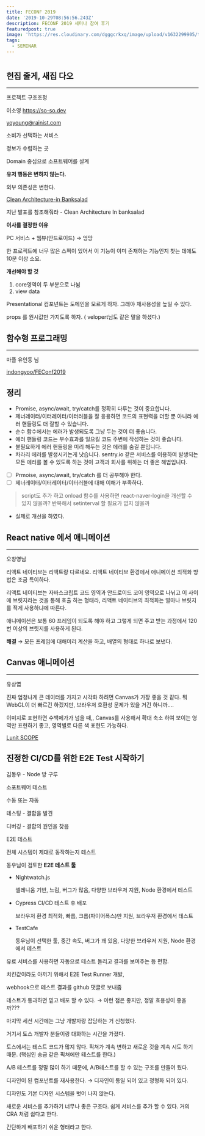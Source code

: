 ```yaml
---
title: FECONF 2019
date: '2019-10-29T08:56:56.243Z'
description: FECONF 2019 세미나 참여 후기
featuredpost: true
image: 'https://res.cloudinary.com/dgggcrkxq/image/upload/v1632299905/tlog/cover/feconf_ih9gjf.png'
tags:
  - SEMINAR
---
```

# 

## 헌집 줄게, 새집 다오

---

프로젝트 구조조정

이소영 https://so-so.dev

yoyoung@rainist.com

소비가 선택하는 서비스 

정보가 수렴하는 곳

Domain 중심으로 소프트웨어를 설계

**유저 행동은 변하지 않는다.**

외부 의존성은 변한다.

[Clean Architecture-in Banksalad](https://speakerdeck.com/soyoung210/clean-architecture-in-banksalad)

지난 발표를 참조해줘라 - Clean Architecture In banksalad

**이사를 결정한 이유**

PC 서비스 + 웹뷰(안드로이드) → 엉망

한 프로젝트에 너무 많은 스펙이 있어서 이 기능이 이미 존재하는 기능인지 찾는 데에도 10분 이상 소요.

**개선해야 할 것**

1. core영역이 두 부분으로 나뉨
2. view data

Presentational 컴포넌트는 도메인을 모르게 하자. 그래야 재사용성을 높일 수 있다.

props 를 원시값만 가지도록 하자. ( velopert님도 같은 말을 하셨다.)

## 함수형 프로그래밍

---

마플 유인동 님

[indongyoo/FEConf2019](https://github.com/indongyoo/FEConf2019)

## **정리**

- Promise, async/await, try/catch를 정확히 다루는 것이 중요합니다.
- 제너레이터/이터레이터/이터러블을 잘 응용하면 코드의 표현력을 더할 뿐 아니라 에러 핸들링도 더 잘할 수 있습니다.
- 순수 함수에서는 에러가 발생되도록 그냥 두는 것이 더 좋습니다.
- 에러 핸들링 코드는 부수효과를 일으킬 코드 주변에 작성하는 것이 좋습니다.
- 불필요하게 에러 핸들링을 미리 해두는 것은 에러를 숨길 뿐입니다.
- 차라리 에러를 발생시키는게 낫습니다. sentry.io 같은 서비스를 이용하여 발생되는 모든 에러를 볼 수 있도록 하는 것이 고객과 회사를 위하는 더 좋은 해법입니다.

- [ ]  Prmoise, async/await, try/catch 를 더 공부해야 한다.
- [ ]  제너레이터/이터레이터/이터러블에 대해 이해가 부족하다.

> script도 추가 하고 onload 함수를 사용하면 react-naver-login을 개선할 수 있지 않을까? 반복해서 setinterval 할 필요가 없지 않을까
- 실제로 개선을 하였다.

## React native 에서 애니메이션

---

오창영님

리액트 네이티브는 리액트랑 다르네요. 리액트 네이티브 환경에서 애니메이션 최적화 방법은 조금 특이하다.

리액트 네이티브는 자바스크립트 코드 영역과 안드로이드 코어 영역으로 나뉘고 이 사이에 브릿지라는 것을 통해 호출 하는 형태라, 리액트 네이티브의 최적화는 얼마나 브릿지를 적게 사용하냐에 따른다.

 애니메이션은 보통 60 프레임이 되도록 해야 하고 그렇게 되면 주고 받는 과정에서 120번 이상의 브릿지를 사용하게 된다.

**해결** → 모든 프레임에 대해미리 계산을 하고, 배열의 형태로 하나로 보낸다.

## **Canvas 애니메이션**

---

유상엽

진짜 엄청나게 큰 데이터를 가지고 시각화 하려면 Canvas가 가장 좋을 것 같다. 뭐 WebGL이 더 빠르긴 하겠지만, 브라우저 호환성 문제가 있을 거긴 하니까....

이미지로 표현하면 수백메가가 넘을 때,, Canvas를 사용해서 확대 축소 하여 보이는 영역만 표현하기 좋고, 영역별로 다른 색 표현도 가능하다.

[Lunit SCOPE](https://scope.lunit.io/app)

## 진정한 CI/CD를 위한 E2E Test 시작하기

김동우 - Node 방 구루

소포트웨어 테스트

수동 또는 자동

테스팅 - 결함을 발견

디버깅 - 결함의 원인을 찾음

E2E 테스트

전체 시스템이 제대로 동작하는지 테스트

 

동우님이 검토한 **E2E 테스트 툴**

- Nightwatch.js

    셀레니움 기반, 느림, 버그가 많음, 다양한 브라우저 지원, Node 환경에서 테스트

- Cypress CI/CD 테스트 후 배포

    브라우저 환경 최적화, 빠름, 크롬(파이어폭스)만 지원, 브라우저 환경에서 테스트

- TestCafe

    동우님이 선택한 툴, 중간 속도, 버그가 꽤 있음, 다양한 브라우저 지원, Node 환경에서 테스트

유료 서비스를 사용하면 자동으로 테스트 돌리고 결과를 보여주는 등 편함. 

치킨값이라도 아끼기 위해서 E2E Test Runner 개발,

webhook으로 테스트 결과를 github 댓글로 보내줌

테스트가 통과하면 믿고 배포 할 수 있다. → 이런 점은 좋지만, 정말 효용성이 좋을 까???

마지막 세션 시간에는 그냥 개발자랑 잡담하는 거 신청했다. 

거기서 토스 개발자 분들이랑 대화하는 시간을 가졌다.

토스에서는 테스트 코드가 많지 않다. 픽쳐가 계속 변하고 새로운 것을 계속 시도 하기 때문. (핵심인 송금 같은 픽쳐에만 테스트를 한다.)

A/B 테스트를 정말 많이 하기 때문에, A/B테스트를 할 수 있는 구조를 만들어 뒀다.

디자인이 된 컴포넌트를 재사용한다. → 디자인이 통일 되어 있고 정형화 되어 있다.

디자인도 기본 디자인 시스템을 벗어 나지 않는다.

새로운 서비스를 추가하기 너무나 좋은 구조다. 쉽게 서비스를 추가 할 수 있다. 거의 CRA 처럼 쉽다고 한다.

간단하게 배포하기 쉬운 형태라고 한다.